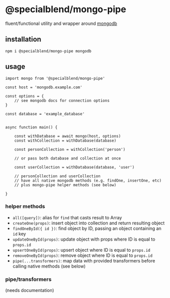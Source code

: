 # @specialblend/mongo-pipe

fluent/functional utility and wrapper around [mongodb](https://github.com/mongodb/node-mongodb-native)

## installation

`npm i @specialblend/mongo-pipe mongodb`

## usage

```ecmascript 6
import mongo from '@specialblend/mongo-pipe'

const host = 'mongodb.example.com'

const options = {
    // see mongodb docs for connection options
}

const database = 'example_database'


async function main() {

    const withDatabase = await mongo(host, options)
    const withCollection = withDatabase(database)

    const personCollection = withCollection('person')

    // or pass both database and collection at once
    
    const userCollection = withDatabase(database, 'user')

    // personCollection and userCollection 
    // have all native mongodb methods (e.g. findOne, insertOne, etc)
    // plus mongo-pipe helper methods (see below)

}
```

### helper methods

- `all([query])`: alias for `find` that casts result to Array
- `createOne(props)`: insert object into collection and return resulting object
- `findOneById({ id })`: find object by ID, passing an object containing an `id` key
- `updateOneById(props)`: update object with props where ID is equal to `props.id`
- `upsertOneById(props)`: upsert object where ID is equal to `props.id`
- `removeOneById(props)`: remove object where ID is equal to `props.id`
- `pipe(...transformers)`: map data with provided transformers before calling native methods (see below)

### pipe/transformers

(needs documentation)
